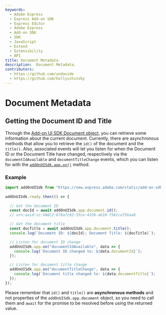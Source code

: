```yaml
---
keywords:
  - Adobe Express
  - Express Add-on SDK
  - Express Editor
  - Adobe Express
  - Add-on SDK
  - SDK
  - JavaScript
  - Extend
  - Extensibility
  - API
title: Document Metadata
description:  Document Metadata.
contributors:
  - https://github.com/undavide
  - https://github.com/hollyschinsky
---
```

# Document Metadata

## Getting the Document ID and Title

Through the [Add-on UI SDK Document object](../../../references/addonsdk/app-document.md), you can retrieve some information about the current document. Currently, there are asynchronous methods that allow you to retrieve the `id()` of the document and the `title()`. Also, associated events will let you listen for when the Document ID or the Document Title have changed, respectively via the `documentIdAvailable` and `documentTitleChange` events, which you can listen for with the [`addOnUISdk.app.on()`](../../../references/addonsdk/addonsdk-app.md#on) method.

### Example

```js
import addOnUISdk from "https://new.express.adobe.com/static/add-on-sdk/sdk.js";
  
addOnUISdk.ready.then(() => {
  
  // Get the document ID
  const docId = await addOnUISdk.app.document.id();
  // urn:aaid:sc:VA6C2:679a7c92-33ce-4320-a610-f58ccaf56aa8

  // Get the document title
  const docTitle = await addOnUISdk.app.document.title();
  console.log(`Document ID: ${docId}; Document Title: ${docTitle}`);

  // Listen for document ID change
  addOnUISdk.app.on("documentIdAvailable", data => {
    console.log(`Document ID changed to: ${data.documentId}`);
  });

  // Listen for document title change
  addOnUISdk.app.on("documentTitleChange", data => {
    console.log(`Document title changed to: ${data.documentTitle}`);
  });
});
```

<InlineAlert slots="text" variant="warning"/>

Please remember that `id()` and `title()` are **asynchronous methods** and not properties of the `addOnUISdk.app.document` object, so you need to call them and `await` for the promise to be resolved before using the returned value.

